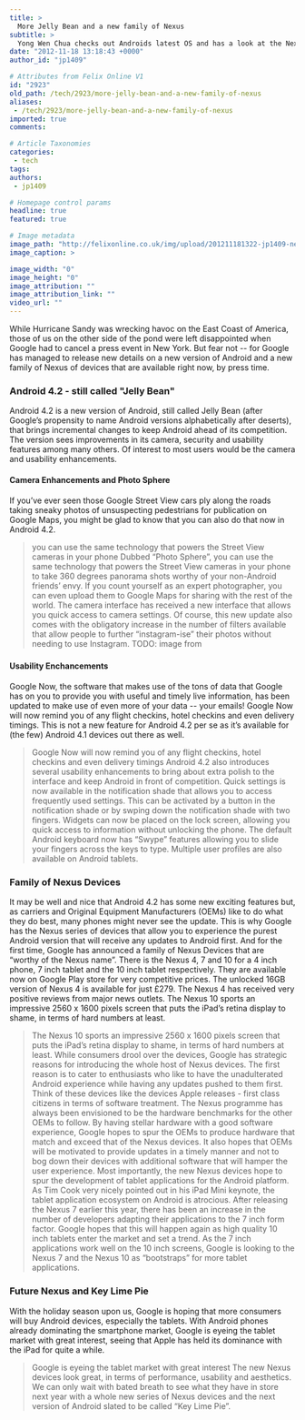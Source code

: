 ```yaml
---
title: >
  More Jelly Bean and a new family of Nexus
subtitle: >
  Yong Wen Chua checks out Androids latest OS and has a look at the Nexus
date: "2012-11-18 13:18:43 +0000"
author_id: "jp1409"

# Attributes from Felix Online V1
id: "2923"
old_path: /tech/2923/more-jelly-bean-and-a-new-family-of-nexus
aliases:
 - /tech/2923/more-jelly-bean-and-a-new-family-of-nexus
imported: true
comments:

# Article Taxonomies
categories:
 - tech
tags:
authors:
 - jp1409

# Homepage control params
headline: true
featured: true

# Image metadata
image_path: "http://felixonline.co.uk/img/upload/201211181322-jp1409-nexus-4,-7-10.png"
image_caption: >

image_width: "0"
image_height: "0"
image_attribution: ""
image_attribution_link: ""
video_url: ""
---
```


While Hurricane Sandy was wrecking havoc on the East Coast of America, those of us on the other side of the pond were left disappointed when Google had to cancel a press event in New York. But fear not -- for Google has managed to release new details on a new version of Android and a new family of Nexus of devices that are available right now, by press time.

###  Android 4.2 - still called "Jelly Bean"

Android 4.2 is a new version of Android, still called Jelly Bean (after Google’s propensity to name Android versions alphabetically after deserts), that brings incremental changes to keep Android ahead of its competition. The version sees improvements in its camera, security and usability features among many others. Of interest to most users would be the camera and usability enhancements.

####  Camera Enhancements and Photo Sphere

If you’ve ever seen those Google Street View cars ply along the roads taking sneaky photos of unsuspecting pedestrians for publication on Google Maps, you might be glad to know that you can also do that now in Android 4.2.
> you can use the same technology that powers the Street View cameras in your phone
Dubbed “Photo Sphere”, you can use the same technology that powers the Street View cameras in your phone to take 360 degrees panorama shots worthy of your non-Android friends’ envy. If you count yourself as an expert photographer, you can even upload them to Google Maps for sharing with the rest of the world. The camera interface has received a new interface that allows you quick access to camera settings. Of course, this new update also comes with the obligatory increase in the number of filters available that allow people to further “instagram-ise” their photos without needing to use Instagram.
TODO: image from
###

####  Usability Enchancements

Google Now, the software that makes use of the tons of data that Google has on you to provide you with useful and timely live information, has been updated to make use of even more of your data -- your emails! Google Now will now remind you of any flight checkins, hotel checkins and even delivery timings. This is not a new feature for Android 4.2 per se as it’s available for (the few) Android 4.1 devices out there as well.
> Google Now will now remind you of any flight checkins, hotel checkins and even delivery timings
Android 4.2 also introduces several usability enhancements to bring about extra polish to the interface and keep Android in front of competition. Quick settings is now available in the notification shade that allows you to access frequently used settings. This can be activated by a button in the notification shade or by swping down the notification shade with two fingers. Widgets can now be placed on the lock screen, allowing you quick access to information without unlocking the phone. The default Android keyboard now has “Swype” features allowing you to slide your fingers across the keys to type. Multiple user profiles are also available on Android tablets.

###  Family of Nexus Devices

It may be well and nice that Android 4.2 has some new exciting features but, as carriers and Original Equipment Manufacturers (OEMs) like to do what they do best, many phones might never see the update. This is why Google has the Nexus series of devices that allow you to experience the purest Android version that will receive any updates to Android first. And for the first time, Google has announced a family of Nexus Devices that are “worthy of the Nexus name”.
 There is the Nexus 4, 7 and 10 for a 4 inch phone, 7 inch tablet and the 10 inch tablet respectively. They are available now on Google Play store for very competitive prices. The unlocked 16GB version of Nexus 4 is available for just £279. The Nexus 4 has received very positive reviews from major news outlets. The Nexus 10 sports an impressive 2560 x 1600 pixels screen that puts the iPad’s retina display to shame, in terms of hard numbers at least.
> The Nexus 10 sports an impressive 2560 x 1600 pixels screen that puts the iPad’s retina display to shame, in terms of hard numbers at least.
While consumers drool over the devices, Google has strategic reasons for introducing the whole host of Nexus devices. The first reason is to cater to enthusiasts who like to have the unadulterated Android experience while having any updates pushed to them first. Think of these devices like the devices Apple releases - first class citizens in terms of software treatment.
 The Nexus programme has always been envisioned to be the hardware benchmarks for the other OEMs to follow. By having stellar hardware with a good software experience, Google hopes to spur the OEMs to produce hardware that match and exceed that of the Nexus devices. It also hopes that OEMs will be motivated to provide updates in a timely manner and not to bog down their devices with additional software that will hamper the user experience.
 Most importantly, the new Nexus devices hope to spur the development of tablet applications for the Android platform. As Tim Cook very nicely pointed out in his iPad Mini keynote, the tablet application ecosystem on Android is atrocious. After releasing the Nexus 7 earlier this year, there has been an increase in the number of developers adapting their applications to the 7 inch form factor. Google hopes that this will happen again as high quality 10 inch tablets enter the market and set a trend. As the 7 inch applications work well on the 10 inch screens, Google is looking to the Nexus 7 and the Nexus 10 as “bootstraps” for more tablet applications.

###  Future Nexus and Key Lime Pie

With the holiday season upon us, Google is hoping that more consumers will buy Android devices, especially the tablets. With Android phones already dominating the smartphone market, Google is eyeing the tablet market with great interest, seeing that Apple has held its dominance with the iPad for quite a while.
> Google is eyeing the tablet market with great interest
The new Nexus devices look great, in terms of performance, usability and aesthetics. We can only wait with bated breath to see what they have in store next year with a whole new series of Nexus devices and the next version of Android slated to be called “Key Lime Pie”.
